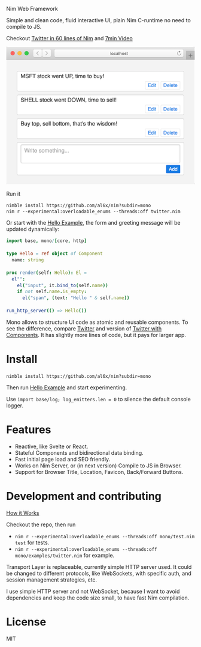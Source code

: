 Nim Web Framework

Simple and clean code, fluid interactive UI, plain Nim C-runtime no need to compile to JS.

Checkout [Twitter in 60 lines of Nim](mono/examples/twitter.nim) and [7min Video](https://www.youtube.com/watch?v=7Owct-njg0s)

![](docs/twitter-small.png)

Run it

```
nimble install https://github.com/al6x/nim?subdir=mono
nim r --experimental:overloadable_enums --threads:off twitter.nim
```

Or start with the [Hello Example](mono/examples/hello.nim), the form and greeting message will be updated dynamically:

```Nim
import base, mono/[core, http]

type Hello = ref object of Component
  name: string

proc render(self: Hello): El =
  el"":
    el("input", it.bind_to(self.name))
    if not self.name.is_empty:
      el("span", (text: "Hello " & self.name))

run_http_server(() => Hello())
```

Mono allows to structure UI code as atomic and reusable components. To see the difference, compare [Twitter](mono/examples/twitter.nim) and version of [Twitter with Components](mono/examples/twitter_comp.nim). It has slightly more lines of code, but it pays for larger app.

# Install

`nimble install https://github.com/al6x/nim?subdir=mono`

Then run [Hello Example](mono/examples/hello.nim) and start experimenting.

Use `import base/log; log_emitters.len = 0` to silence the default console logger.

# Features

- Reactive, like Svelte or React.
- Stateful Components and bidirectional data binding.
- Fast initial page load and SEO friendly.
- Works on Nim Server, or (in next version) Compile to JS in Browser.
- Support for Browser Title, Location, Favicon, Back/Forward Buttons.

# Development and contributing

[How it Works](docs/how_it_works.md)

Checkout the repo, then run

- `nim r --experimental:overloadable_enums --threads:off mono/test.nim test` for tests.
- `nim r --experimental:overloadable_enums --threads:off mono/examples/twitter.nim` for example.

Transport Layer is replaceable, currently simple HTTP server used. It could be changed to different protocols, like WebSockets, with specific auth, and session management strategies, etc.

I use simple HTTP server and not WebSocket, because I want to avoid dependencies and keep the code size small, to have fast Nim compilation.

# License

MIT
